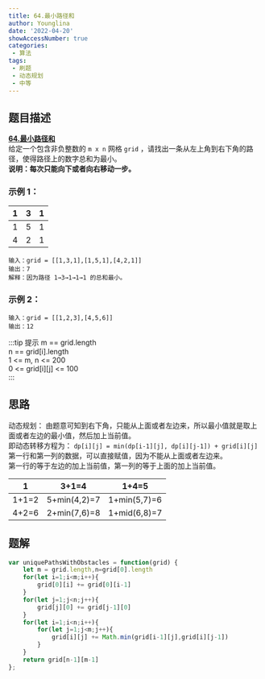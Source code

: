 ```yaml
---
title: 64.最小路径和
author: Younglina
date: '2022-04-20'
showAccessNumber: true
categories:
 - 算法
tags:
 - 刷题
 - 动态规划
 - 中等
---
```


## 题目描述

**[64.最小路径和](https://leetcode-cn.com/problems/minimum-path-sum/)**  
给定一个包含非负整数的 `m x n` 网格 `grid` ，请找出一条从左上角到右下角的路径，使得路径上的数字总和为最小。  
**说明：每次只能向下或者向右移动一步。** 
### 示例 1：

| 1  |   3   |   1   |
| ---- | ---- | ---- |
|   1   |   5   |   1   |
|   4   |   2   |   1   |


```
输入：grid = [[1,3,1],[1,5,1],[4,2,1]]    
输出：7    
解释：因为路径 1→3→1→1→1 的总和最小。  
```

### 示例 2：

```
输入：grid = [[1,2,3],[4,5,6]]  
输出：12  
```

:::tip 提示
m == grid.length  
n == grid[i].length  
1 <= m, n <= 200  
0 <= grid[i][j] <= 100  
:::

## 思路
动态规划：
由题意可知到右下角，只能从上面或者左边来，所以最小值就是取上面或者左边的最小值，然后加上当前值。  
即动态转移方程为： `dp[i][j] = min(dp[i-1][j], dp[i][j-1]) + grid[i][j]`  
第一行和第一列的数据，可以直接赋值，因为不能从上面或者左边来。  
第一行的等于左边的加上当前值，第一列的等于上面的加上当前值。   


| 1  |   3+1=4   |   1+4=5   |
| ---- | ---- | ---- |
|   1+1=2   |   5+min(4,2)=7   |   1+min(5,7)=6   |
|   4+2=6   |   2+min(7,6)=8   |   1+mid(6,8)=7   |


## 题解
```javascript
var uniquePathsWithObstacles = function(grid) {
    let m = grid.length,n=grid[0].length
    for(let i=1;i<m;i++){
        grid[0][i] += grid[0][i-1]
    }  
    for(let j=1;j<n;j++){
        grid[j][0] += grid[j-1][0]
    }  
    for(let i=1;i<n;i++){
        for(let j=1;j<m;j++){
            grid[i][j] += Math.min(grid[i-1][j],grid[i][j-1])
        }
    }
    return grid[n-1][m-1]
};
```

<style>
.path-table tr,
.path-table td {
    width: 80px;
    height: 80px;
    text-align: center;
}

.path-table tr:nth-child(2n) {
    background-color: unset;
}
</style>